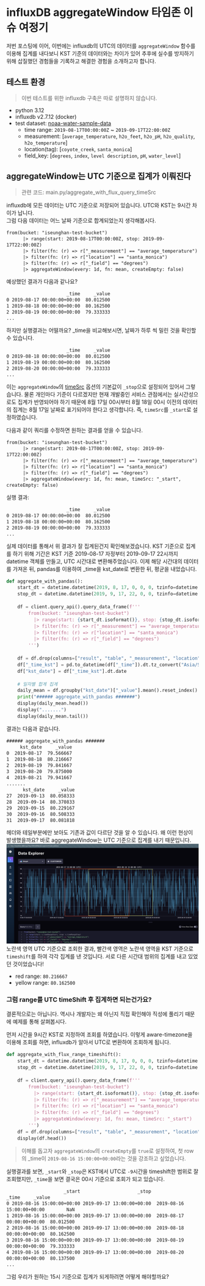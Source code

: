 # influxDB aggregateWindow 타임존 이슈 여정기
저번 포스팅에 이어, 이번에는 influxdb의 UTC의 데이터를 `aggregateWindow` 함수를 이용해 집계를 내다보니 KST 기준의 데이터와는 차이가 있어 추후에 실수를 방지하기 위해 삽질했던 경험들을 기록하고 해결한 경험을 소개하고자 합니다.

## 테스트 환경
> 이번 테스트를 위한 influxdb 구축은 따로 설명하지 않습니다.
- python 3.12
- influxdb v2.7.12 (docker)
- test dataset: [noaa-water-sample-data](https://docs.influxdata.com/influxdb/v2/reference/sample-data/#noaa-water-sample-data)
  - time range: `2019-08-17T00:00:00Z` ~ `2019-09-17T22:00:00Z`
  - measurement: [`average_temperature`, `h2o_feet`, `h2o_pH`, `h2o_quality`, `h2o_temperature`]
  - location(tag): [`coyote_creek`, `santa_monica`]
  - field_key: [`degrees`, `index`, `level description`, `pH`, `water_level`]  


##  aggregateWindow는 UTC 기준으로 집계가 이뤄진다
> 관련 코드: main.py/aggregate_with_flux_query_timeSrc 

influxdb에 모든 데이터는 UTC 기준으로 저장되어 있습니다. UTC와 KST는 9시간 차이가 납니다.  
그럼 다음 데이터는 어느 날짜 기준으로 합계되었는지 생각해봅시다.
```shell
from(bucket: "iseunghan-test-bucket")
      |> range(start: 2019-08-17T00:00:00Z, stop: 2019-09-17T22:00:00Z)
      |> filter(fn: (r) => r["_measurement"] == "average_temperature")
      |> filter(fn: (r) => r["location"] == "santa_monica")
      |> filter(fn: (r) => r["_field"] == "degrees")
      |> aggregateWindow(every: 1d, fn: mean, createEmpty: false)
```
예상했던 결과가 다음과 같나요?
```text
                      _time     _value
0 2019-08-17 00:00:00+00:00  80.012500
1 2019-08-18 00:00:00+00:00  80.162500
2 2019-08-19 00:00:00+00:00  79.333333
...
```
  
하지만 실행결과는 어떨까요? _time을 비교해보시면, 날짜가 하루 씩 밀린 것을 확인할 수 있습니다.
```text
                      _time     _value
0 2019-08-18 00:00:00+00:00  80.012500
1 2019-08-19 00:00:00+00:00  80.162500
2 2019-08-20 00:00:00+00:00  79.333333
...
```

이는 `aggregateWindow`의 [timeSrc](https://docs.influxdata.com/flux/v0/stdlib/universe/aggregatewindow/#timesrc) 옵션의 기본값이 `_stop`으로 설정되어 있어서 그렇습니다. 물론 개인마다 기준이 다르겠지만 현재 개발중인 서비스 관점에서는 실시간성으로도 집계가 반영되어야 하기 때문에 8월 17일 00시부터 8월 18일 00시 이전의 데이터의 집계는 8월 17일 날짜로 표기되어야 한다고 생각합니다. 즉, `timeSrc`를 `_start`로 설정하였습니다.
  
다음과 같이 쿼리를 수정하면 원하는 결과를 얻을 수 있습니다.
```shell
from(bucket: "iseunghan-test-bucket")
      |> range(start: 2019-08-17T00:00:00Z, stop: 2019-09-17T22:00:00Z)
      |> filter(fn: (r) => r["_measurement"] == "average_temperature")
      |> filter(fn: (r) => r["location"] == "santa_monica")
      |> filter(fn: (r) => r["_field"] == "degrees")
      |> aggregateWindow(every: 1d, fn: mean, timeSrc: "_start", createEmpty: false)
```
실행 결과:
```text
                      _time     _value
0 2019-08-17 00:00:00+00:00  80.012500
1 2019-08-18 00:00:00+00:00  80.162500
2 2019-08-19 00:00:00+00:00  79.333333
...
```

실제 데이터를 통해서 위 결과가 잘 집계된건지 확인해보겠습니다.
KST 기준으로 집계를 하기 위해 기간은 KST 기준 2019-08-17 자정부터 2019-09-17 22시까지 datetime 객체를 만들고, UTC 시간대로 변환해주었습니다.  이제 해당 시간대의 데이터를 가져온 뒤, pandas를 이용하여 _time을 kst_date로 변환한 뒤, 평균을 내었습니다.
```python
def aggregate_with_pandas():
    start_dt = datetime.datetime(2019, 8, 17, 0, 0, 0, tzinfo=datetime.timezone(timedelta(hours=9))).astimezone(datetime.UTC)
    stop_dt = datetime.datetime(2019, 9, 17, 22, 0, 0, tzinfo=datetime.timezone(timedelta(hours=9))).astimezone(datetime.UTC)

    df = client.query_api().query_data_frame(f'''
        from(bucket: "iseunghan-test-bucket")
          |> range(start: {start_dt.isoformat()}, stop: {stop_dt.isoformat()})
          |> filter(fn: (r) => r["_measurement"] == "average_temperature")
          |> filter(fn: (r) => r["location"] == "santa_monica")
          |> filter(fn: (r) => r["_field"] == "degrees")
        ''')
    
    df = df.drop(columns=["result", "table", "_measurement", "location", "_field", "_start", "_stop"], errors="ignore")
    df["_time_kst"] = pd.to_datetime(df["_time"]).dt.tz_convert("Asia/Seoul")
    df["kst_date"] = df["_time_kst"].dt.date

    # 일자별 합계 집계
    daily_mean = df.groupby("kst_date")["_value"].mean().reset_index()
    print("###### aggregate_with_pandas #######")
    display(daily_mean.head())
    display(".......")
    display(daily_mean.tail())
```
결과는 다음과 같습니다.
```text
###### aggregate_with_pandas #######
     kst_date     _value
0  2019-08-17  79.566667
1  2019-08-18  80.216667
2  2019-08-19  79.841667
3  2019-08-20  79.875000
4  2019-08-21  79.941667
.......
      kst_date     _value
27  2019-09-13  80.058333
28  2019-09-14  80.370833
29  2019-09-15  80.229167
30  2019-09-16  80.508333
31  2019-09-17  80.081818
```
헤더와 테일부분에만 보아도 기존과 값이 다르단 것을 알 수 있습니다. 왜 이런 현상이 발생했을까요?
바로 aggregateWindow는 UTC 기준으로 집계를 내기 때문입니다. 
![](./images/utc-kst-range-diff.png)
노란색 영역 UTC 기준으로 조회한 결과, 빨간색 영역은 노란색 영역을 KST 기준으로 `timeshift`를 하여 각각 집계를 낸 것입니다.
서로 다른 시간대 범위의 집계를 내고 있었던 것이었습니다!
- red range: `80.216667`
- yellow range: `80.162500`

### 그럼 range를 UTC timeShift 후 집계하면 되는건가요?
결론적으로는 아닙니다. 역시나 개발자는 왜 아닌지 직접 확인해야 직성에 풀리기 때문에 예제를 통해 살펴봅시다.

먼저 시간을 9시간 KST로 지정하여 조회를 하였습니다. 이렇게 aware-timezone을 이용해 조회를 하면, influxdb가 알아서 UTC로 변환하여 조회하게 됩니다.
```python
def aggregate_with_flux_range_timeshift():
    start_dt = datetime.datetime(2019, 8, 17, 0, 0, 0, tzinfo=datetime.timezone(timedelta(hours=9)))
    stop_dt = datetime.datetime(2019, 9, 17, 22, 0, 0, tzinfo=datetime.timezone(timedelta(hours=9)))

    df = client.query_api().query_data_frame(f'''
        from(bucket: "iseunghan-test-bucket")
          |> range(start: {start_dt.isoformat()}, stop: {stop_dt.isoformat()})
          |> filter(fn: (r) => r["_measurement"] == "average_temperature")
          |> filter(fn: (r) => r["location"] == "santa_monica")
          |> filter(fn: (r) => r["_field"] == "degrees")
          |> aggregateWindow(every: 1d, fn: mean, timeSrc: "_start")
        ''')
    df = df.drop(columns=["result", "table", "_measurement", "location", "_field"], errors="ignore")
    display(df.head())
```
> 이해를 돕고자 `aggregateWindow`의 `createEmpty`를 `true`로 설정하여, 첫 row의 _time이 `2019-08-16 15:00:00+00:00`라는 것을 강조하고 싶었습니다.
  
실행결과를 보면, `_start`와 `_stop`은 KST에서 UTC로 `-9`시간을 timeshift한 범위로 잘 조회했지만, `_time`을 보면 결국은 00시 기준으로 조회가 되고 있습니다. 
```text
                     _start                     _stop                      _time     _value
0 2019-08-16 15:00:00+00:00 2019-09-17 13:00:00+00:00  2019-08-16 15:00:00+00:00        NaN
1 2019-08-16 15:00:00+00:00 2019-09-17 13:00:00+00:00  2019-08-17 00:00:00+00:00  80.012500
2 2019-08-16 15:00:00+00:00 2019-09-17 13:00:00+00:00  2019-08-18 00:00:00+00:00  80.162500
3 2019-08-16 15:00:00+00:00 2019-09-17 13:00:00+00:00  2019-08-19 00:00:00+00:00  79.333333
4 2019-08-16 15:00:00+00:00 2019-09-17 13:00:00+00:00  2019-08-20 00:00:00+00:00  80.137500
...
```
그럼 우리가 원하는 15시 기준으로 집계가 되게하려면 어떻게 해야할까요?

